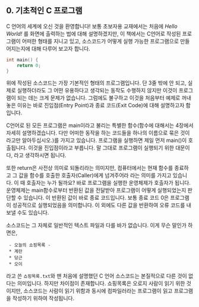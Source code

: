 ## 0. 기초적인 C 프로그램

  C 언어의 세계에 오신 것을 환영합니다! 보통 초보자용 교재에서는 처음에 _Hello World!_ 를 화면에 출력하는 법에 대해 설명하겠지만, 이 책에서는 C언어로 작성된 프로그램이 어떠한 형태를 지니고 있고, 소스코드가 어떻게 실행 가능한 프로그램으로 만들어지는지에 대해 다루어 보고자 합니다.

```c
int main() {
    return 0;
}
```

  위에 작성된 소스코드는 가장 기본적인 형태의 프로그램입니다. 단 3줄 밖에 안 되고, 실제로 실행하더라도 그 어떤 유용하다고 생각되는 동작도 수행하지 않지만 이것이 프로그램이 되는 데는 크게 문제가 없습니다. 그럼에도 불구하고 이것을 처음부터 예제로 꺼내놓은 이유는 바로 진입점(Entry Point)과 종료 코드(Exit Code)에 대해 설명하고자 함입니다.
  
  C언어로 된 모든 프로그램은 main이라고 불리는 특별한 함수(함수에 대해서는 4장에서 자세히 설명하겠습니다. 다만 어떠한 동작을 하는 코드들을 하나의 이름으로 묶은 것이라고만 알아두십시오.)를 가지고 있습니다. 프로그램을 실행하면 제일 먼저 main()이 호출됩니다. 이것을 진입점이라고 부릅니다. 말 그대로 프로그램이 실행되기 위한 대문이다, 라고 생각하시면 됩니다.
  
  또한 return은 사전상 의미로 되돌리라는 의미지만, 컴퓨터에서는 현재 함수를 종료하고 그 값을 함수를 호출한 호출자(Caller)에게 넘겨주어라 라는 의미를 가지고 있습니다. 이 때 호출자는 누가 될까요? 바로 프로그램을 실행한 운영체제가 호출자가 됩니다. 운영체제는 main함수로부터 반환된 값을 전달받아 프로그램이 어떻게 실행되었는지 판단할 수 있습니다. 이 반환된 값이 바로 종료 코드입니다. 보통 종료 코드 0은 프로그램이 성공적으로 실행되었음을 의미합니다. 이 외에도 다른 값을 반환하여 오류 코드를 내보낼 수도 있습니다.

  소스코드는 그 자체로 일반적인 텍스트 파일과 다를 바가 없습니다. 이게 무슨 말인가 하면은,
  
 ```
  - 오늘의 쇼핑목록 -
  * 계란
  * 당근
  * 오이
 ```
 
라고 쓴 `쇼핑목록.txt`와 맨 처음에 설명했던 C 언어 소스코드는 본질적으로 다른 것이 없다는 의미입니다. 하지만 차이점이 존재합니다. 쇼핑목록은 오로지 사람이 읽기 위한 것이지만, 소스코드는 사람이 읽기 위함과 동시에 컴파일러라는 프로그램이 읽고 프로그램을 작성하기 위하여 작성됩니다.
